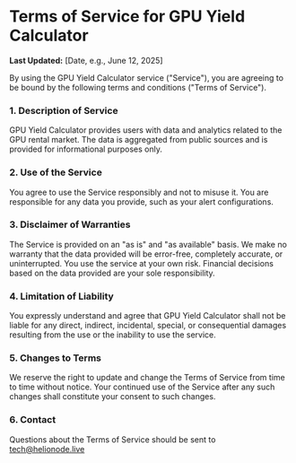 # Terms of Service for GPU Yield Calculator

**Last Updated:** [Date, e.g., June 12, 2025]

By using the GPU Yield Calculator service ("Service"), you are agreeing to be bound by the following terms and conditions ("Terms of Service").

### 1. Description of Service

GPU Yield Calculator provides users with data and analytics related to the GPU rental market. The data is aggregated from public sources and is provided for informational purposes only.

### 2. Use of the Service

You agree to use the Service responsibly and not to misuse it. You are responsible for any data you provide, such as your alert configurations.

### 3. Disclaimer of Warranties

The Service is provided on an "as is" and "as available" basis. We make no warranty that the data provided will be error-free, completely accurate, or uninterrupted. You use the service at your own risk. Financial decisions based on the data provided are your sole responsibility.

### 4. Limitation of Liability

You expressly understand and agree that GPU Yield Calculator shall not be liable for any direct, indirect, incidental, special, or consequential damages resulting from the use or the inability to use the service.

### 5. Changes to Terms

We reserve the right to update and change the Terms of Service from time to time without notice. Your continued use of the Service after any such changes shall constitute your consent to such changes.

### 6. Contact

Questions about the Terms of Service should be sent to tech@helionode.live